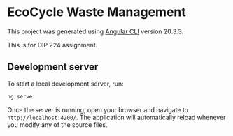 # EcoCycle Waste Management

This project was generated using [Angular CLI](https://github.com/angular/angular-cli) version 20.3.3.

This is for DIP 224 assignment.

## Development server

To start a local development server, run:

```bash
ng serve
```

Once the server is running, open your browser and navigate to `http://localhost:4200/`. The application will automatically reload whenever you modify any of the source files.
